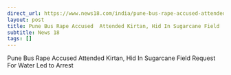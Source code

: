 ```yaml
---
direct_url: https://www.news18.com/india/pune-bus-rape-accused-attended-kirtan-hid-in-sugarcane-field-request-for-water-led-to-arrest-ws-ab-9244114.html
layout: post
title: Pune Bus Rape Accused  Attended Kirtan, Hid In Sugarcane Field   Request For Water Led to Arrest
subtitle: News 18
tags: []
---
```


Pune Bus Rape Accused  Attended Kirtan, Hid In Sugarcane Field   Request For Water Led to Arrest
